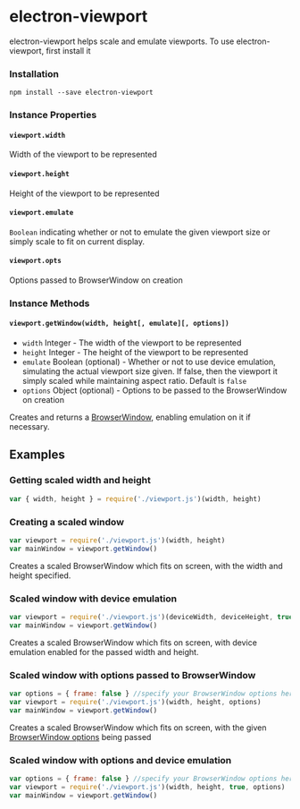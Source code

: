 # electron-viewport
electron-viewport helps scale and emulate viewports. To use electron-viewport, first install it

### Installation
`npm install --save electron-viewport`

### Instance Properties
#### `viewport.width`
Width of the viewport to be represented

#### `viewport.height`
Height of the viewport to be represented

#### `viewport.emulate`
`Boolean` indicating whether or not to emulate the given viewport size or simply scale to fit on current display.

#### `viewport.opts`
Options passed to BrowserWindow on creation

### Instance Methods
#### `viewport.getWindow(width, height[, emulate][, options])`
* `width` Integer - The width of the viewport to be represented
* `height` Integer - The height of the viewport to be represented
* `emulate` Boolean (optional) - Whether or not to use device emulation, simulating the actual viewport size given. If false, then the viewport it simply scaled while maintaining aspect ratio. Default is `false`
* `options` Object (optional) - Options to be passed to the BrowserWindow on creation

Creates and returns a [BrowserWindow](https://github.com/electron/electron/blob/master/docs/api/browser-window.md), enabling emulation on it if necessary.

## Examples

### Getting scaled width and height

```javascript
var { width, height } = require('./viewport.js')(width, height)
```

### Creating a scaled window

```javascript
var viewport = require('./viewport.js')(width, height)
var mainWindow = viewport.getWindow()
```
Creates a scaled BrowserWindow which fits on screen, with the width and height specified.

### Scaled window with device emulation

```javascript
var viewport = require('./viewport.js')(deviceWidth, deviceHeight, true)
var mainWindow = viewport.getWindow()
```
Creates a scaled BrowserWindow which fits on screen, with device emulation enabled for the passed width and height.

### Scaled window with options passed to BrowserWindow

```javascript
var options = { frame: false } //specify your BrowserWindow options here, just an example
var viewport = require('./viewport.js')(width, height, options)
var mainWindow = viewport.getWindow()
```
Creates a scaled BrowserWindow which fits on screen, with the given [BrowserWindow options](https://github.com/electron/electron/blob/master/docs/api/browser-window.md) being passed

### Scaled window with options and device emulation

```javascript
var options = { frame: false } //specify your BrowserWindow options here, just an example
var viewport = require('./viewport.js')(width, height, true, options)
var mainWindow = viewport.getWindow()
```

